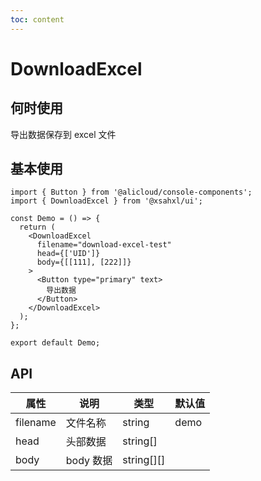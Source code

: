 ```yaml
---
toc: content
---
```


# DownloadExcel

## 何时使用

导出数据保存到 excel 文件

## 基本使用

```tsx
import { Button } from '@alicloud/console-components';
import { DownloadExcel } from '@xsahxl/ui';

const Demo = () => {
  return (
    <DownloadExcel
      filename="download-excel-test"
      head={['UID']}
      body={[[111], [222]]}
    >
      <Button type="primary" text>
        导出数据
      </Button>
    </DownloadExcel>
  );
};

export default Demo;
```

## API

| 属性     | 说明      | 类型       | 默认值 |
| -------- | --------- | ---------- | ------ |
| filename | 文件名称  | string     | demo   |
| head     | 头部数据  | string[]   |        |
| body     | body 数据 | string[][] |        |

